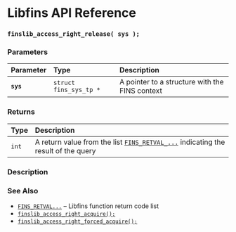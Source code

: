 # Libfins API Reference

### `finslib_access_right_release( sys );`

### Parameters

| Parameter | Type | Description |
| :--- | :--- | :--- |
|**`sys`**|`struct fins_sys_tp *`|A pointer to a structure with the FINS context|

### Returns

| Type | Description |
| :--- | :--- |
|`int`|A return value from the list [`FINS_RETVAL_...`](FINS_RETVAL.md) indicating the result of the query|

### Description

### See Also

* [`FINS_RETVAL...`](FINS_RETVAL.md) &ndash; Libfins function return code list
* [`finslib_access_right_acquire();`](finslib_access_right_acquire.md)
* [`finslib_access_right_forced_acquire();`](finslib_access_right_forced_acquire.md)
